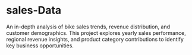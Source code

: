# sales-Data
An in-depth analysis of bike sales trends, revenue distribution, and customer demographics. This project explores yearly sales performance, regional revenue insights, and product category contributions to identify key business opportunities. 
